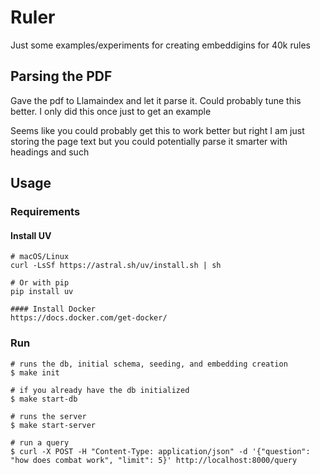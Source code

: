 # Ruler

Just some examples/experiments for creating embeddigins for 40k rules

## Parsing the PDF

Gave the pdf to Llamaindex and let it parse it. Could probably tune this better. I only did this once just to get an example

Seems like you could probably get this to work better but right I am just storing the page text but you could potentially parse it smarter with headings and such

## Usage

### Requirements

#### Install UV
```
# macOS/Linux
curl -LsSf https://astral.sh/uv/install.sh | sh

# Or with pip
pip install uv

#### Install Docker
https://docs.docker.com/get-docker/
```

### Run

```
# runs the db, initial schema, seeding, and embedding creation
$ make init

# if you already have the db initialized
$ make start-db

# runs the server
$ make start-server

# run a query
$ curl -X POST -H "Content-Type: application/json" -d '{"question": "how does combat work", "limit": 5}' http://localhost:8000/query
```
